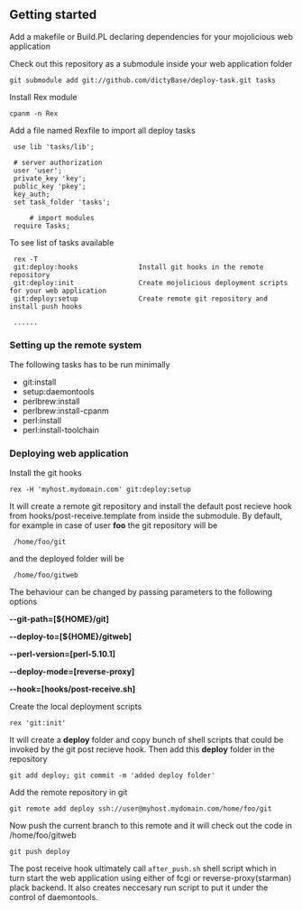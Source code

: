 
## Getting started

Add a makefile or Build.PL declaring dependencies for your mojolicious web application

Check out this repository as a submodule inside your web application folder

    git submodule add git://github.com/dictyBase/deploy-task.git tasks

Install Rex module

    cpanm -n Rex

Add a file named Rexfile to import all deploy tasks

     use lib 'tasks/lib';
     
     # server authorization
     user 'user';
     private_key 'key';
     public_key 'pkey';
     key_auth;
     set task_folder 'tasks';

		 # import modules
     require Tasks;

To see list of tasks available

     rex -T
     git:deploy:hooks               Install git hooks in the remote repository
     git:deploy:init                Create mojolicious deployment scripts for your web application
     git:deploy:setup               Create remote git repository and install push hooks

     ......

### Setting up the remote system
The following tasks has to be run minimally

+ git:install
+ setup:daemontools
+ perlbrew:install
+ perlbrew:install-cpanm
+ perl:install
+ perl:install-toolchain


### Deploying web application

Install the git hooks

    rex -H 'myhost.mydomain.com' git:deploy:setup 

It will create a remote git repository and install the default post recieve hook from
hooks/post-receive.template from inside the submodule. By default, for example in case
of user __foo__ the git repository will be 

     /home/foo/git

and the deployed folder will be

     /home/foo/gitweb

The behaviour can be changed by passing parameters to the following options 

__--git-path=[${HOME}/git]__

__--deploy-to=[${HOME}/gitweb]__

__--perl-version=[perl-5.10.1]__

__--deploy-mode=[reverse-proxy]__

__--hook=[hooks/post-receive.sh]__


Create the local deployment scripts

    rex 'git:init'

It will create a **deploy** folder and copy bunch of shell scripts that could be invoked
by the git post recieve hook. Then add this **deploy** folder in the repository

    git add deploy; git commit -m 'added deploy folder'

Add the remote repository in git

    git remote add deploy ssh://user@myhost.mydomain.com/home/foo/git

Now push the current branch to this remote and it will check out the code in
/home/foo/gitweb

    git push deploy

The post receive hook ultimately call ```after_push.sh``` shell script which in turn start
the web application using either of fcgi or reverse-proxy(starman) plack backend. It also
creates neccesary run script to put it under the control of daemontools.
